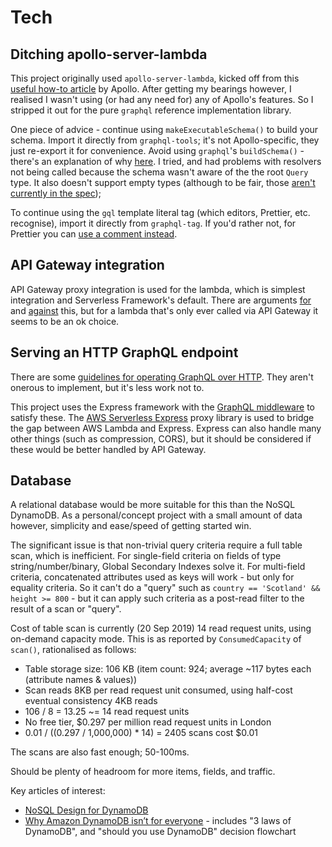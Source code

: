 # Tech

## Ditching apollo-server-lambda

This project originally used `apollo-server-lambda`, kicked off from this [useful how-to article](https://www.apollographql.com/docs/apollo-server/deployment/lambda/) by Apollo. After getting my bearings however, I realised I wasn't using (or had any need for) any of Apollo's features. So I stripped it out for the pure `graphql` reference implementation library.

One piece of advice - continue using `makeExecutableSchema()` to build your schema. Import it directly from `graphql-tools`; it's not Apollo-specific, they just re-export it for convenience. Avoid using `graphql`'s `buildSchema()` - there's an explanation of why [here](https://stackoverflow.com/questions/53984094/notable-differences-between-buildschema-and-graphqlschema). I tried, and had problems with resolvers not being called because the schema wasn't aware of the the root `Query` type. It also doesn't support empty types (although to be fair, those [aren't currently in the spec](https://github.com/graphql/graphql-spec/issues/568));

To continue using the `gql` template literal tag (which editors, Prettier, etc. recognise), import it directly from `graphql-tag`. If you'd rather not, for Prettier you can [use a comment instead](https://github.com/prettier/prettier/issues/4360#issuecomment-392391729).

## API Gateway integration

API Gateway proxy integration is used for the lambda, which is simplest integration and Serverless Framework's default. There are arguments [for](https://www.stackery.io/blog/why-you-should-use-api-gateway-proxy-integration-with-lambda/) and [against](https://read.acloud.guru/how-you-should-and-should-not-use-the-api-gateway-proxy-integration-f9e35479b993) this, but for a lambda that's only ever called via API Gateway it seems to be an ok choice.

## Serving an HTTP GraphQL endpoint

There are some [guidelines for operating GraphQL over HTTP](https://graphql.org/learn/serving-over-http/). They aren't onerous to implement, but it's less work not to.

This project uses the Express framework with the [GraphQL middleware](https://github.com/graphql/express-graphql) to satisfy these. The [AWS Serverless Express](https://github.com/awslabs/aws-serverless-express) proxy library is used to bridge the gap between AWS Lambda and Express. Express can also handle many other things (such as compression, CORS), but it should be considered if these would be better handled by API Gateway.

## Database

A relational database would be more suitable for this than the NoSQL DynamoDB. As a personal/concept project with a small amount of data however, simplicity and ease/speed of getting started win.

The significant issue is that non-trivial query criteria require a full table scan, which is inefficient. For single-field criteria on fields of type string/number/binary, Global Secondary Indexes solve it. For multi-field criteria, concatenated attributes used as keys will work - but only for equality criteria. So it can't do a "query" such as `country == 'Scotland' && height >= 800` - but it can apply such criteria as a post-read filter to the result of a scan or "query".

Cost of table scan is currently (20 Sep 2019) 14 read request units, using on-demand capacity mode. This is as reported by `ConsumedCapacity` of `scan()`, rationalised as follows:

- Table storage size: 106 KB (item count: 924; average ~117 bytes each (attribute names & values))
- Scan reads 8KB per read request unit consumed, using half-cost eventual consistency 4KB reads
- 106 / 8 = 13.25 ~= 14 read request units
- No free tier, \$0.297 per million read request units in London
- 0.01 / ((0.297 / 1,000,000) \* 14) = 2405 scans cost \$0.01

The scans are also fast enough; 50-100ms.

Should be plenty of headroom for more items, fields, and traffic.

Key articles of interest:

- [NoSQL Design for DynamoDB](https://docs.aws.amazon.com/amazondynamodb/latest/developerguide/bp-general-nosql-design.html)
- [Why Amazon DynamoDB isn’t for everyone](https://read.acloud.guru/why-amazon-dynamodb-isnt-for-everyone-and-how-to-decide-when-it-s-for-you-aefc52ea9476) - includes "3 laws of DynamoDB", and "should you use DynamoDB" decision flowchart
